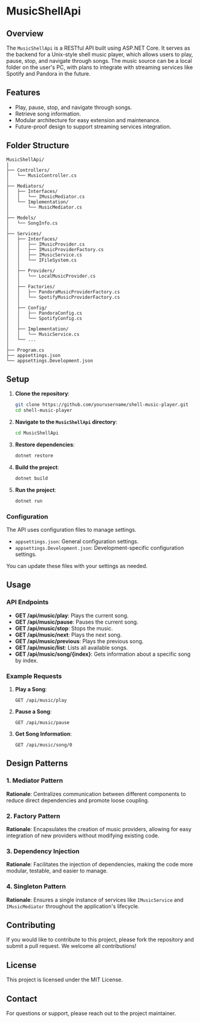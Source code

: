# MusicShellApi

## Overview
The `MusicShellApi` is a RESTful API built using ASP.NET Core. It serves as the backend for a Unix-style shell music player, which allows users to play, pause, stop, and navigate through songs. The music source can be a local folder on the user's PC, with plans to integrate with streaming services like Spotify and Pandora in the future.

## Features
- Play, pause, stop, and navigate through songs.
- Retrieve song information.
- Modular architecture for easy extension and maintenance.
- Future-proof design to support streaming services integration.

## Folder Structure
```plaintext
MusicShellApi/
│
├── Controllers/
│   └── MusicController.cs
│
├── Mediators/
│   ├── Interfaces/
│   │   └── IMusicMediator.cs
│   └── Implementation/
│       └── MusicMediator.cs
│
├── Models/
│   └── SongInfo.cs
│
├── Services/
│   ├── Interfaces/
│   │   ├── IMusicProvider.cs
│   │   ├── IMusicProviderFactory.cs
│   │   ├── IMusicService.cs
│   │   └── IFileSystem.cs
│   │
│   ├── Providers/
│   │   └── LocalMusicProvider.cs
│   │
│   ├── Factories/
│   │   ├── PandoraMusicProviderFactory.cs
│   │   └── SpotifyMusicProviderFactory.cs
│   │
│   ├── Config/
│   │   ├── PandoraConfig.cs
│   │   └── SpotifyConfig.cs
│   │
│   ├── Implementation/
│   │   └── MusicService.cs
│   └── ...
│
├── Program.cs
├── appsettings.json
└── appsettings.Development.json
```

## Setup

1. **Clone the repository**:
   ```bash
   git clone https://github.com/yourusername/shell-music-player.git
   cd shell-music-player
   ```

2. **Navigate to the `MusicShellApi` directory**:
   ```bash
   cd MusicShellApi
   ```

3. **Restore dependencies**:
   ```bash
   dotnet restore
   ```

4. **Build the project**:
   ```bash
   dotnet build
   ```

5. **Run the project**:
   ```bash
   dotnet run
   ```

### Configuration
The API uses configuration files to manage settings.

- `appsettings.json`: General configuration settings.
- `appsettings.Development.json`: Development-specific configuration settings.

You can update these files with your settings as needed.

## Usage

### API Endpoints
- **GET /api/music/play**: Plays the current song.
- **GET /api/music/pause**: Pauses the current song.
- **GET /api/music/stop**: Stops the music.
- **GET /api/music/next**: Plays the next song.
- **GET /api/music/previous**: Plays the previous song.
- **GET /api/music/list**: Lists all available songs.
- **GET /api/music/song/{index}**: Gets information about a specific song by index.

### Example Requests
1. **Play a Song**:
   ```http
   GET /api/music/play
   ```

2. **Pause a Song**:
   ```http
   GET /api/music/pause
   ```

3. **Get Song Information**:
   ```http
   GET /api/music/song/0
   ```

## Design Patterns
### 1. Mediator Pattern
**Rationale**: Centralizes communication between different components to reduce direct dependencies and promote loose coupling.

### 2. Factory Pattern
**Rationale**: Encapsulates the creation of music providers, allowing for easy integration of new providers without modifying existing code.

### 3. Dependency Injection
**Rationale**: Facilitates the injection of dependencies, making the code more modular, testable, and easier to manage.

### 4. Singleton Pattern
**Rationale**: Ensures a single instance of services like `IMusicService` and `IMusicMediator` throughout the application's lifecycle.


## Contributing
If you would like to contribute to this project, please fork the repository and submit a pull request. We welcome all contributions!

## License
This project is licensed under the MIT License.

## Contact
For questions or support, please reach out to the project maintainer.
